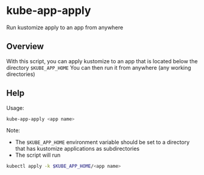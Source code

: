 # kube-app-apply

Run kustomize apply to an app from anywhere

## Overview

With this script, you can apply kustomize to an app that is located below the directory `$KUBE_APP_HOME`
You can then run it from anywhere (any working directories)



## Help

Usage:

```bash
kube-app-apply <app name>
```

Note:
* The `$KUBE_APP_HOME` environment variable should be set to a directory that
  has kustomize applications as subdirectories
* The script will run
```bash
kubectl apply -k $KUBE_APP_HOME/<app name>
```
